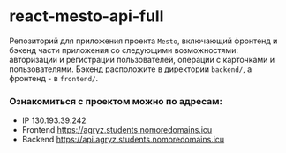 # react-mesto-api-full
Репозиторий для приложения проекта `Mesto`, включающий фронтенд и бэкенд части приложения со следующими возможностями: авторизации и регистрации пользователей, операции с карточками и пользователями. Бэкенд расположите в директории `backend/`, а фронтенд - в `frontend/`. 
  
### Ознакомиться с проектом можно по адресам:
- IP 130.193.39.242
- Frontend https://agryz.students.nomoredomains.icu
- Backend https://api.agryz.students.nomoredomains.icu
